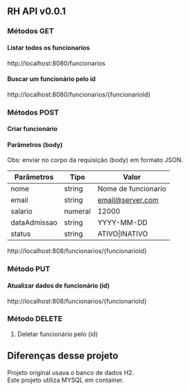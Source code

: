 ## RH API v0.0.1 ##

### Métodos GET ### 

#### Listar todos os funcionarios ####
http://localhost:8080/funcionarios 


#### Buscar um funcionário pelo id  ####
http://localhost:8080/funcionarios/{funcionarioId}

### Métodos POST ###
#### Criar funcionário ####
#### Parâmetros  (body) ####
Obs: enviar no corpo da requisição (body) em formato JSON.

Parâmetros | Tipo   | Valor
-----------|--------|-----------
nome        | string | Nome de funcionario
email       | string | email@server.com
salario     | numeral | 12000
dataAdmissao| string   |YYYY-MM-DD
status      | string    | ATIVO\|INATIVO

http://localhost:808/funcionarios/{funcionarioId}

### Método PUT ###

#### Atualizar dados de funcionário (id) ####

http://localhost:808/funcionarios/{funcionarioId}

### Método DELETE ###
1.  Deletar funcionário pelo (id)

## Diferenças desse projeto ##
Projeto original usava o banco de dados H2.<br/>
Este projeto utiliza MYSQL em container.

